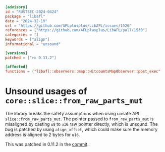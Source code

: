 ```toml
[advisory]
id = "RUSTSEC-2024-0424"
package = "libafl"
date = "2024-12-19"
url = "https://github.com/AFLplusplus/LibAFL/issues/1526"
references = ["https://github.com/AFLplusplus/LibAFL/pull/1530"]
categories = []
keywords = ["align"]
informational = "unsound"

[versions]
patched = [">= 0.11.2"]

[affected]
functions = {"libafl::observers::map::HitcountsMapObserver::post_exec" = ["< 0.11.2"]}
```

# Unsound usages of `core::slice::from_raw_parts_mut` 

The library breaks the safety assumptions when using unsafe API `slice::from_raw_parts_mut`. The pointer passed to `from_raw_parts_mut` is misaligned by casting `u8` to `u16` raw pointer directly, which is unsound. The bug is patched by using `align_offset`, which could make sure the memory address is aligned to 2 bytes for `u16`.  

This was patched in 0.11.2 in the [commit](https://github.com/AFLplusplus/LibAFL/pull/1530/commits/5a60cb31ef587d71d09d534bba39bd3973c4b35d).
